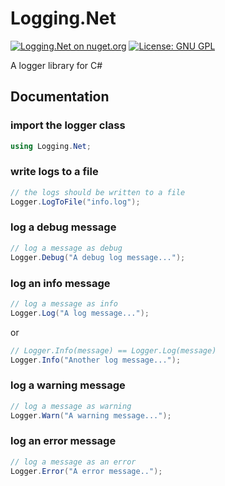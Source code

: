 # Logging.Net
[![Logging.Net on nuget.org](https://img.shields.io/badge/nuget-v1.0.0-blue.svg)](https://www.nuget.org/packages/Logging.Net/)
[![License: GNU GPL](https://img.shields.io/badge/License-GNU_GPL_v3-green.svg)](https://github.com/Dalk-Github/Logging.Net/blob/master/LICENSE)

A logger library for C#

## Documentation

### import the logger class
```csharp
using Logging.Net;
```

### write logs to a file
```csharp
// the logs should be written to a file
Logger.LogToFile("info.log");
```

### log a debug message
```csharp
// log a message as debug
Logger.Debug("A debug log message...");
```

### log an info message
```csharp
// log a message as info
Logger.Log("A log message...");
```

or

```csharp
// Logger.Info(message) == Logger.Log(message)
Logger.Info("Another log message...");
```

### log a warning message
```csharp
// log a message as warning
Logger.Warn("A warning message...");
```

### log an error message
```csharp
// log a message as an error
Logger.Error("A error message..");
```
